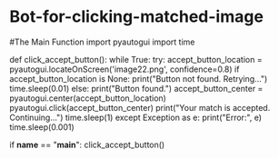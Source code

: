 # Bot-for-clicking-matched-image


#The Main Function
import pyautogui
import time

def click_accept_button():
    while True:
        try:
            accept_button_location = pyautogui.locateOnScreen('image22.png', confidence=0.8)
            if accept_button_location is None:
                print("Button not found. Retrying...")
                time.sleep(0.01)
            else:
                print("Button found.")
                accept_button_center = pyautogui.center(accept_button_location)
                pyautogui.click(accept_button_center)
                print("Your match is accepted. Continuing...")
                time.sleep(1)
        except Exception as e:
            print("Error:", e)
            time.sleep(0.001)

if __name__ == "__main__":
    click_accept_button()
